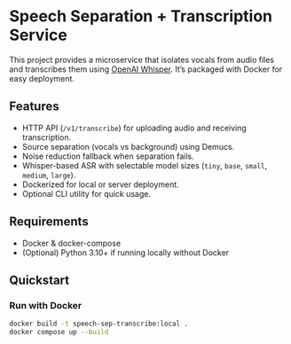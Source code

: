 # Speech Separation + Transcription Service

This project provides a microservice that isolates vocals from audio files and transcribes them using [OpenAI Whisper](https://github.com/openai/whisper). It’s packaged with Docker for easy deployment.

## Features
- HTTP API (`/v1/transcribe`) for uploading audio and receiving transcription.
- Source separation (vocals vs background) using Demucs.
- Noise reduction fallback when separation fails.
- Whisper-based ASR with selectable model sizes (`tiny`, `base`, `small`, `medium`, `large`).
- Dockerized for local or server deployment.
- Optional CLI utility for quick usage.

## Requirements
- Docker & docker-compose
- (Optional) Python 3.10+ if running locally without Docker

## Quickstart

### Run with Docker
```bash
docker build -t speech-sep-transcribe:local .
docker compose up --build